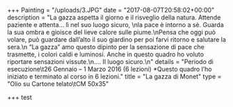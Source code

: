 +++
Painting = "/uploads/3.JPG"
date = "2017-08-07T20:58:02+00:00"
description = "La gazza aspetta il giorno e il risveglio della natura. Attende paziente e attenta... lì nel suo luogo sicuro, \nla pace è intorno a sè. Guarda la sua ombra e gioisce del lieve calore sulle piume.\nPensa che oggi può volare, può  guardare dall’alto il suo giardino per poi farvi ritorno e salutare la sera.\n “La gazza” amo questo dipinto per la sensazione di pace che trasmette, i colori caldi e luminosi. Anche in questo quadro ho voluto riportare sensazioni vissute.\n.... Il luogo sicuro.\n"
details = "Periodo di esecuzione\t26 Gennaio – 1 Marzo 2016 (6 lezioni) *Questo quadro l’ho iniziato e terminato al corso in 6 lezioni."
title = "La gazza di Monet"
type = "Olio su Cartone telato\tCM 50x35"

+++
test
